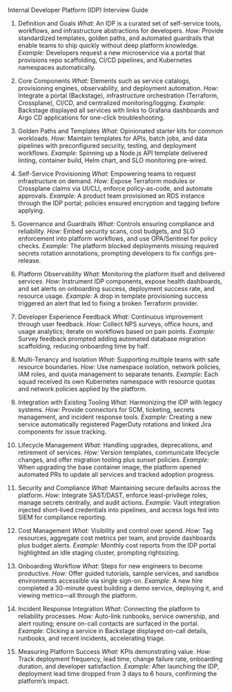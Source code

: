 Internal Developer Platform (IDP) Interview Guide

1. Definition and Goals
*What:* An IDP is a curated set of self-service tools, workflows, and infrastructure abstractions for developers.
*How:* Provide standardized templates, golden paths, and automated guardrails that enable teams to ship quickly without deep platform knowledge.
*Example:* Developers request a new microservice via a portal that provisions repo scaffolding, CI/CD pipelines, and Kubernetes namespaces automatically.

2. Core Components
*What:* Elements such as service catalogs, provisioning engines, observability, and deployment automation.
*How:* Integrate a portal (Backstage), infrastructure orchestration (Terraform, Crossplane), CI/CD, and centralized monitoring/logging.
*Example:* Backstage displayed all services with links to Grafana dashboards and Argo CD applications for one-click troubleshooting.

3. Golden Paths and Templates
*What:* Opinionated starter kits for common workloads.
*How:* Maintain templates for APIs, batch jobs, and data pipelines with preconfigured security, testing, and deployment workflows.
*Example:* Spinning up a Node.js API template delivered linting, container build, Helm chart, and SLO monitoring pre-wired.

4. Self-Service Provisioning
*What:* Empowering teams to request infrastructure on demand.
*How:* Expose Terraform modules or Crossplane claims via UI/CLI, enforce policy-as-code, and automate approvals.
*Example:* A product team provisioned an RDS instance through the IDP portal; policies ensured encryption and tagging before applying.

5. Governance and Guardrails
*What:* Controls ensuring compliance and reliability.
*How:* Embed security scans, cost budgets, and SLO enforcement into platform workflows, and use OPA/Sentinel for policy checks.
*Example:* The platform blocked deployments missing required secrets rotation annotations, prompting developers to fix configs pre-release.

6. Platform Observability
*What:* Monitoring the platform itself and delivered services.
*How:* Instrument IDP components, expose health dashboards, and set alerts on onboarding success, deployment success rate, and resource usage.
*Example:* A drop in template provisioning success triggered an alert that led to fixing a broken Terraform provider.

7. Developer Experience Feedback
*What:* Continuous improvement through user feedback.
*How:* Collect NPS surveys, office hours, and usage analytics; iterate on workflows based on pain points.
*Example:* Survey feedback prompted adding automated database migration scaffolding, reducing onboarding time by half.

8. Multi-Tenancy and Isolation
*What:* Supporting multiple teams with safe resource boundaries.
*How:* Use namespace isolation, network policies, IAM roles, and quota management to separate tenants.
*Example:* Each squad received its own Kubernetes namespace with resource quotas and network policies applied by the platform.

9. Integration with Existing Tooling
*What:* Harmonizing the IDP with legacy systems.
*How:* Provide connectors for SCM, ticketing, secrets management, and incident response tools.
*Example:* Creating a new service automatically registered PagerDuty rotations and linked Jira components for issue tracking.

10. Lifecycle Management
*What:* Handling upgrades, deprecations, and retirement of services.
*How:* Version templates, communicate lifecycle changes, and offer migration tooling plus sunset policies.
*Example:* When upgrading the base container image, the platform opened automated PRs to update all services and tracked adoption progress.

11. Security and Compliance
*What:* Maintaining secure defaults across the platform.
*How:* Integrate SAST/DAST, enforce least-privilege roles, manage secrets centrally, and audit actions.
*Example:* Vault integration injected short-lived credentials into pipelines, and access logs fed into SIEM for compliance reporting.

12. Cost Management
*What:* Visibility and control over spend.
*How:* Tag resources, aggregate cost metrics per team, and provide dashboards plus budget alerts.
*Example:* Monthly cost reports from the IDP portal highlighted an idle staging cluster, prompting rightsizing.

13. Onboarding Workflow
*What:* Steps for new engineers to become productive.
*How:* Offer guided tutorials, sample services, and sandbox environments accessible via single sign-on.
*Example:* A new hire completed a 30-minute quest building a demo service, deploying it, and viewing metrics—all through the platform.

14. Incident Response Integration
*What:* Connecting the platform to reliability processes.
*How:* Auto-link runbooks, service ownership, and alert routing; ensure on-call contacts are surfaced in the portal.
*Example:* Clicking a service in Backstage displayed on-call details, runbooks, and recent incidents, accelerating triage.

15. Measuring Platform Success
*What:* KPIs demonstrating value.
*How:* Track deployment frequency, lead time, change failure rate, onboarding duration, and developer satisfaction.
*Example:* After launching the IDP, deployment lead time dropped from 3 days to 6 hours, confirming the platform’s impact.
